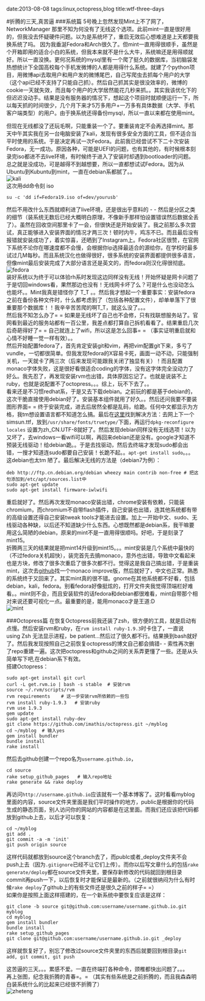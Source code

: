 date:2013-08-08
tags:linux,octopress,blog
title:wtf-three-days
<!---->
#折腾的三天,真苦逼
###<a id='linux'>系统篇</a>
5号晚上忽然发现Mint上不了网了，NetworkManager 那里不知为何没有了无线这个选项。此前mint一直是很好用的，但我没去怀疑硬件问题。以为是系统坏了，重启无效后心想难道是上天都要我换系统了吗。
因为我垂涎Fedora和Arch很久了。但mint一直用得很顺手，虽然是个开箱即用的适合小白的系统，但我本来就不是什么大牛，系统嘛还是用得顺就好。所以一直没换。更何况系统的mysql里有一个爬了挺久的数据库，当初脑袋发热想统计下全国高校每个手机发微博的人都是用得什么系统。就建了个python项目，用微博api去取用户和用户发的微博尾巴，自己写爬虫去抓每个用户的大学（这个api已经不支持了只能自己抓）。然后自己抓其实是很没效率的，微博的cookie一天就失效，而且每个用户的大学居然能花几秒来抓。。其实我该优化下的但迟迟没动手。结果是没有服务器的情况下，想起这个项目时就顺便运行一下，所以每天抓的时间很少，几个月下来才5万多用户+一万多有具体数据（大学、手机客户端类型）的用户。由于换系统还得备份mysql，所以一直以来都在使用mint。  
<!--more-->
但现在无线都没了还玩毛啊，只能重装一个了。要重装肯定不会再选择mint。那天中午其实我在另一台电脑安装了kali，发现有很多安全方面的工具，但不适合当平时使用的系统。于是决定再试一次Fedora。此前我已经尝试不下二十次安装Fedora，无一成功。原因各种，可能是UEFI的问题，也有其他的，有时候根本刻录完iso都进不去live环境，有时候终于进入了安装时却遇到bootloader的问题。总之就是没成功，可是越得不到越想要，所以一直都想试试Fedora。因为从Ubuntu到Kubuntu到mint，一直在debian系都腻了。。  
![kali](http://img2.picbed.org/uploads/2014/01/kali.jpg)  
这次用dd命令刻 iso

    su -c 'dd if=Fedora19.iso of=dev/yourusb'

然后不用改什么东西就顺利进了live环境，还是很出乎意料的 - - 然后是分区之类的细节（装系统无数后已经大概明白原理，不像新手那样怕设置错误然后数据全丢了）。虽然在回收空间那里卡了一会，但很快还是开始安装了。我之前那么多次尝试，真正能够进入安装界面的情况才两三次！顿时内牛，鸡冻不已。而且最后没有报错就安装成功了，着实惊喜，还晒到了Instagram上。Fedora社区很赞，在官网下系统不论你在哪速度都不会慢，会根据你ip选择最适合的源给你，在学校时最多试过几M每秒。而且系统汉化也做得很好，很多系统的安装界面都提供很多语言，但像mint最后安装完成了大部分语言还是英文的，而fedora则汉化得很彻底。  
![fedora](http://img2.picbed.org/uploads/2014/01/fedora.jpg)  
装好系统以为终于可以体验rh系时发现这边同样没有无线！开始怀疑是网卡问题了于是切回windows看，果然那边也没有！无线网卡坏了么？可是什么也没动怎么也能坏。。Mint我真是错怪你了 T_T 。。然后我才想起一个重要事实：安装fedora之前在备份各种文件时，什么都考虑到了（包括各种配置文件），却单单落下了很重要那个数据库！！我辛辛苦苦爬的啊T_T，就这么没了。。。  
然后我不知怎么办了= = 如果是无线坏了自己也不会修，只有找联想服务站了。官网看到最近的服务站都有一百公里，我差点都打算自己拆机看看了。结果重启几次后奇葩得好了= = 自己就连上了wifi，所以这是怎么回事= = （事实证明重启就和心情不好睡一觉一样有效）。。  
然后开始配置fedora了，首先肯定安装git和vim，再把vim配置git下来，多亏了vundle，一切都很简单。但我发现fedora的X容易卡死，画面一动不动，只能强制关机，一天就卡了两三次（后来发现可能跟我关闭了独显有关）！而且配置monaco字体失败，这是很好看很适合coding的字体，没有这字体完全没动力了好么。我先忍了，再发现安装rvm也出错，具体原因忘记了。也就是说装不上ruby，也就是说配置不了octopress。。。综上，玩不下去了。。  
看来还是不习惯redhat系，于是又去下载debian。之前玩的都是基于debian的，这次干脆直接使用debian好了。安装基本组件就用了好久。。然后还问我要不要装图形界面= = 终于安装完成，进去后居然全都是乱码，给跪。任何中文都显示为方格，我tm想设置语言都不知道怎么搞。最后在[这里](http://mtoou.info/debian-zhongwenxianshi/)找到解决方法：去网上下一个simsun.ttf，放到`/usr/share/fonts/truetype/`下面，再运行`dpkg-reconfigure locales` 设置为zh_CN.UTF-8就好了。然后发现debian同样没有无线选项！以为又坏了，去windows一看wifi可以啊，再回来debian还是没有。google才知道不预装无线驱动！给debian跪。。于是去找驱动，然后去终端才发现sudo都会出错，一搜才知道连sudo都要自己安装！长跪不起。。`apt-get install sudo`。。。这debian也太tm 陋了。最后解决无线的方法是（debian7为例）：

    deb http://ftp.cn.debian.org/debian wheezy main contrib non-free # 把这句添加到/etc/apt/sources.list中
    sudo apt-get update
    sudo apt-get install firmware-iwlwifi
    
重启就好了。然后再次发现monaco安装出错，chrome安装有依赖，只能装chromium，而chromium不自带flash插件，自己安装也出错，连其他系统都有带的高级设置还得自己安装tweak tools才能进去设置。加上一开始中文、sudo、无线驱动各种缺，以后还不知道缺少什么东西。心想既然都是debian系，我干嘛要用这么简陋的debian，原来的mint不是一直用得很顺吗。好吧，于是刻录了mint15。  
折腾两三天的结果就是把mint14升级到mint15。。。mint安装是几个系统中最快的（不过fedora关机超快），装完首先去搞monaco，意外也出错，导致中文看起来也是方块，修改了很多次重启了很多次都不行。觉得这是我自己搞出错，于是重装mint，这次去[github](https://github.com/todylu/monaco.ttf)找一个monaco improve版，然后就好了，中文也正常。熟悉的系统终于又回来了。其实mint真的很不错。gnome在其他系统都不好看，包括debian，kali，fedora。别看fedora好像挺炫的，打开文件夹我觉得顶端栏好难看。。mint则不会，而且安装软件的话fedora和debian都很难看，mint自带那个相对来说还要可视化一点。最重要的是，能用monaco才是王道:D  
![mint](http://img3.tuchuang.org/uploads/2014/01/mint.jpg)  
  
###<a id='octopress'>Octopress篇</a>
在恢复Octopress前我还装了zsh，很方便的工具，就是启动有点慢。然后安装rvm和ruby，在`rvm install ruby-1.9.3`时卡住了，一直说 using Zsh 无法显示进程，be patient...然后过了很久都不行。结果换到bash就好了。然后我发现按照自己之前恢复octopress的博文自己都会搞错- - 索性再次删了repo重建一遍。这次把octopress和github之间的关系弄更懂了一些。还是从头简单写下吧,在debian系下有效。  
搭建Octopress：

    sudo apt-get install git curl
    curl -L get.rvm.io | bash -s stable  # 安装rvm
    source ~/.rvm/scripts/rvm
    rvm requirements    # 这一步安装rvm所依赖的一些包
    rvm install ruby-1.9.3   # 安装ruby
    rvm use 1.9.3
    gem update
    sudo apt-get install ruby-dev
    git clone https://github.com/imathis/octopress.git ~/myblog
    cd ~/myblog  # 输入yes
    gem install bundler
    bundle install 
    rake install

然后去github创建一个repo名为`username.github.io`，

    cd source
    rake setup_github_pages   # 输入repo地址
    rake generate && rake deploy

再访问`http://username.github.io`应该就有一个基本博客了。这时看看myblog里面的内容，source文件夹里面是我们平时操作的地方，public是根据你的代码生成的静态页面，别人访问你的网站的内容都是在这里面。而我们还应该把代码都放到github上去，以后才可以恢复：

    cd ~/myblog
    git add .
    git commit -a -m 'init'
    git push origin source

这样代码就都放到source这个branch去了，而publc或者_deploy文件夹不会push上去（因为`.gitignore`已经不让它们上传）。而你以后写文章什么的包括`rake generate/deploy`都在source文件夹里，要保存新修改的代码就回到根目录commit再push一下，以后恢复时才能保证是最新的。（之前就很纳闷为什么有时候`rake deploy`了github上的有些文件还是很久之前的样子= =）  
如果你是按照上面这样搭建的，在一个新系统中要恢复应该是这样：

    git clone -b source git@github.com:username/username.github.io.git myblog
    cd myblog
    gem install bundler
    bundle install
    rake setup_github_pages
    git clone git@github.com:username/username.github.io.git _deploy  

这样就恢复好了，别忘了修改过source文件夹里的东西后就要回到根目录`git add, git commit, git push`   
   
这苦逼的三天。。。累感不爱。一直在终端打各种命令，颈椎都快出问题了。。。  
再上张图，纪念我折腾的青春=。= （其实有些系统是之前折腾的，而且我森森明白装系统什么的比起来已经很不折腾了）  
![zheteng](http://img1.tuchuang.org/uploads/2014/01/zheteng.jpg)
  
  
  
  
  
  
